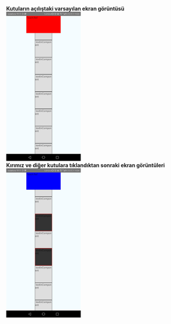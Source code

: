 **Kutuların açılıştaki varsayılan ekran görüntüsü**
<br>
<img width="200" alt="portfolio_view" src="https://github.com/tr-react-native/Component-Referans/blob/master/src/default.jpg">
<br>
**Kırımız ve diğer kutulara tıklandıktan sonraki ekran görüntüleri**
<br>
<img width="200" alt="portfolio_view" src="https://github.com/tr-react-native/Component-Referans/blob/master/src/degisiklik.jpg">
